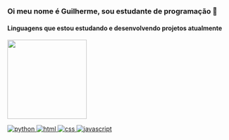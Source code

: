 ### Oi meu nome é Guilherme, sou estudante de programação 👋

#### Linguagens que estou estudando e desenvolvendo projetos atualmente

<div>
  <a href="https://github.com/GuilhermeXA"
    <img height="180em" src="https://github-readme-stats.vercel.app/api?username=https://github.com/GuilhermeXA&show_icons=true&theme=dark&include_all_commits=true&count_private=true"/>
    <img height="180em" src="https://github-readme-stats.vercel.app/api/top-langs/?username=https://github.com/GuilhermeXA&layout=compact&langs_count=16&theme=dark"/>
</div>

![python](https://user-images.githubusercontent.com/82071553/191537005-2e9daeec-e7a3-48aa-81c2-e22f940b30c8.png)
![html](https://user-images.githubusercontent.com/82071553/191536012-954870c9-1313-45f9-9c43-bab6cf4c3af4.png)
![css](https://user-images.githubusercontent.com/82071553/191536047-1f7f9634-ded3-4c84-ba6e-e6c6bb6de844.png)
![javascript](https://user-images.githubusercontent.com/82071553/191536068-b638c600-42be-4b37-a3a2-eb5460cb2cd3.png)
